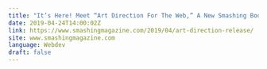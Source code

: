 ```yaml
---
title: "It’s Here! Meet “Art Direction For The Web,” A New Smashing Book"
date: 2019-04-24T14:00:02Z
link: https://www.smashingmagazine.com/2019/04/art-direction-release/
site: www.smashingmagazine.com
language: Webdev
draft: false
---
```

